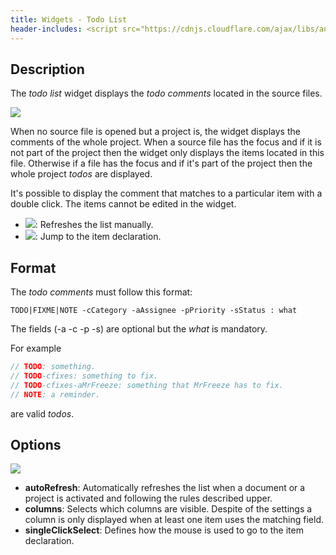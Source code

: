 ```yaml
---
title: Widgets - Todo List
header-includes: <script src="https://cdnjs.cloudflare.com/ajax/libs/anchor-js/4.2.2/anchor.min.js"></script>
---
```


## Description

The _todo list_ widget displays the _todo comments_ located in the source files.

![](img/todo_list.png)

When no source file is opened but a project is, the widget displays the comments of the whole project. 
When a source file has the focus and if it is not part of the project then the widget only displays the items located in this file.
Otherwise if a file has the focus and if it's part of the project then the whole project *todos* are displayed.

It's possible to display the comment that matches to a particular item with a double click.
The items cannot be edited in the widget.

- ![](icons/arrow/arrow_update.png): Refreshes the list manually.
- ![](icons/other/pencil_go.png): Jump to the item declaration.

## Format

The _todo comments_ must follow this format:

`TODO|FIXME|NOTE -cCategory -aAssignee -pPriority -sStatus : what`

The fields (-a -c -p -s) are optional but the _what_ is mandatory.

For example

```d
// TODO: something.
// TODO-cfixes: something to fix.
// TODO-cfixes-aMrFreeze: something that MrFreeze has to fix.
// NOTE: a reminder.
```

are valid _todos_.

## Options

![](img/options_todo_list.png)

- **autoRefresh**: Automatically refreshes the list when a document or a project is activated and following the rules described upper.
- **columns**: Selects which columns are visible. Despite of the settings a column is only displayed when at least one item uses the matching field.
- **singleClickSelect**: Defines how the mouse is used to go to the item declaration.

<script>anchors.add();</script>
